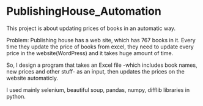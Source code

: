 # PublishingHouse_Automation
This project is about updating prices of books in an automatic way.

Problem:
Publishing house has a web site, which has 767 books in it. Every time they update the price of books from excel, they need to update every price in the website(WordPress) and it takes huge amount of time. 

So, I design a program that takes an Excel file -which includes book names, new prices and other stuff- as an input, then updates the prices on the website automaticly. 

I used mainly selenium, beautiful soup, pandas, numpy, difflib libraries in python.
